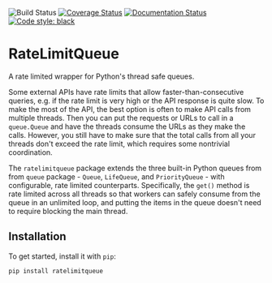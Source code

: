 ![Build Status](https://travis-ci.com/JohnPaton/ratelimitqueue.svg?branch=master) [![Coverage Status](https://coveralls.io/repos/github/JohnPaton/ratelimitqueue/badge.svg)](https://coveralls.io/github/JohnPaton/ratelimitqueue) [![Documentation Status](https://readthedocs.org/projects/ratelimitqueue/badge/?version=latest)](https://ratelimitqueue.readthedocs.io/en/latest/?badge=latest)
[![Code style: black](https://img.shields.io/badge/code%20style-black-000000.svg)](https://github.com/ambv/black)

# RateLimitQueue

A rate limited wrapper for Python's thread safe queues.

Some external APIs have rate limits that allow faster-than-consecutive queries, e.g. if the rate limit is very high or the API response is quite slow. To make the most of the API, the best option is often to make API calls from multiple threads. Then you can put the requests or URLs to call in a `queue.Queue` and have the threads consume the URLs as they make the calls. However, you still have to make sure that the total calls from all your threads don't exceed the rate limit, which requires some nontrivial coordination. 

The `ratelimitqueue` package extends the three built-in Python queues from from `queue` package - `Queue`, `LifeQueue`, and `PriorityQueue` - with configurable, rate limited counterparts. Specifically, the `get()` method is rate limited across all threads so that workers can safely consume from the queue in an unlimited loop, and putting the items in the queue doesn't need to require blocking the main thread.

## Installation

To get started, install it with `pip`:

```bash
pip install ratelimitqueue
```

<!-- ## Basic Usage

The most basic usage is to rate limit calls in the main thread -->
